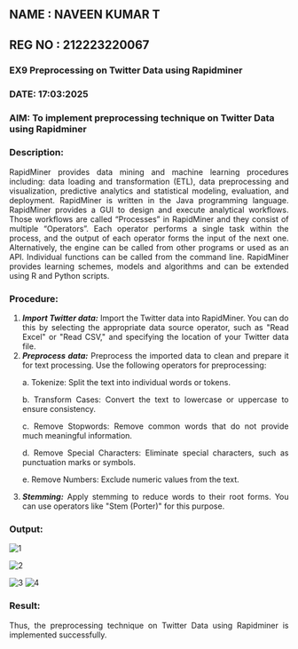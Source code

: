 ## NAME : NAVEEN KUMAR T
## REG NO : 212223220067
### EX9 Preprocessing on Twitter Data using Rapidminer
### DATE: 17:03:2025
### AIM: To implement preprocessing technique on Twitter Data using Rapidminer
### Description: 
<div align = "justify">
RapidMiner provides data mining and machine learning procedures including: data loading and transformation (ETL), data preprocessing and visualization, 
predictive analytics and statistical modeling, evaluation, and deployment. RapidMiner is written in the Java programming language. 
RapidMiner provides a GUI to design and execute analytical workflows. Those workflows are called “Processes” in RapidMiner and they consist of multiple “Operators”. 
Each operator performs a single task within the process, and the output of each operator forms the input of the next one. Alternatively, the engine can be called from 
other programs or used as an API. Individual functions can be called from the command line. 
RapidMiner provides learning schemes, models and algorithms and can be extended using R and Python scripts.

### Procedure:
1) ***Import Twitter data:*** Import the Twitter data into RapidMiner. You can do this by selecting the appropriate
data source operator, such as "Read Excel" or "Read CSV," and specifying the location of your Twitter data
file.
2) ***Preprocess data:*** Preprocess the imported data to clean and prepare it for text processing. Use the following
operators for preprocessing:
    <p>a. Tokenize: Split the text into individual words or tokens.
    <p>b. Transform Cases: Convert the text to lowercase or uppercase to ensure consistency.
    <p>c. Remove Stopwords: Remove common words that do not provide much meaningful information.
    <p>d. Remove Special Characters: Eliminate special characters, such as punctuation marks or symbols.
    <p>e. Remove Numbers: Exclude numeric values from the text.
3) ***Stemming:*** Apply stemming to reduce words to their root forms. You can use operators like "Stem (Porter)"
for this purpose.

### Output:
![1](https://github.com/user-attachments/assets/c2c9186a-85bb-4517-b058-8c519084f67c)

![2](https://github.com/user-attachments/assets/86abf824-0088-4b99-9260-8ca80349e298)

![3](https://github.com/user-attachments/assets/f7122879-6c2a-4c93-91b8-8852cb5209ec)
![4](https://github.com/user-attachments/assets/7a578be8-9a33-4004-8c7d-df942f23b21e)

### Result:
Thus, the preprocessing technique on Twitter Data using Rapidminer is implemented successfully.
